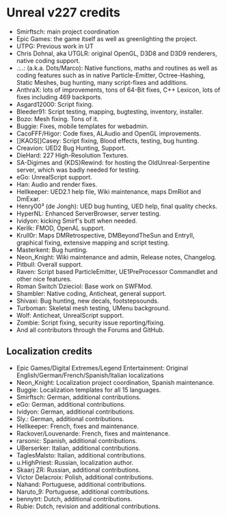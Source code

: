 # Unreal v227 credits

* Smirftsch: main project coordination
* Epic Games: the game itself as well as greenlighting the project.
* UTPG: Previous work in UT
* Chris Dohnal, aka UTGLR: original OpenGL, D3D8 and D3D9 renderers, native coding support.
* .:..: (a.k.a. Dots/Marco): Native functions, maths and routines as well as coding features such as in native Particle-Emitter, Octree-Hashing, Static Meshes, bug hunting, many script-fixes and additions.
* AnthraX: lots of improvements, tons of 64-Bit fixes, C++ Lexicon, lots of fixes including 469 backports.
* Asgard12000: Script fixing.
* Bleeder91<NL>: Script testing, mapping, bugtesting, inventory, installer.
* Bozo: Mesh fixing. Tons of it.
* Buggie: Fixes, mobile templates for webadmin.
* CacoFFF/Higor: Code fixes, ALAudio and OpenGL improvements.
* []KAOS[]Casey: Script fixing, Blood effects, testing, bug hunting.
* Creavion: UED2 Bug Hunting, Support.
* DieHard: 227 High-Resolution Textures.
* SA-Digimes and {KDS}Rewind: for hosting the OldUnreal-Serpentine server, which was badly needed for testing.
* eGo: UnrealScript support.
* Han: Audio and render fixes.
* Hellkeeper: UED2.1 help file, Wiki maintenance, maps DmRiot and DmExar.
* Henry00³ (de Jongh): UED bug hunting, UED help, final quality checks.
* HyperNL: Enhanced ServerBrowser, server testing.
* Ividyon: kicking Smirf's butt when needed.
* Kerilk: FMOD, OpenAL support.
* Krull0r: Maps DMRetrospective, DMBeyondTheSun and EntryII, graphical fixing, extensive mapping and script testing.
* Masterkent: Bug hunting.
* Neon_Knight: Wiki maintenance and admin, Release notes, Changelog.
* Pitbull: Overall support.
* Raven: Script based ParticleEmitter, UE1PreProcessor Commandlet and other nice features.
* Roman Switch`Dzieciol: Base work on SWFMod.
* Shambler: Native coding, Anticheat, general support.
* Shivaxi: Bug hunting, new decals, footstepsounds.
* Turboman: Skeletal mesh testing, UMenu background.
* Wolf: Anticheat, UnrealScript support.
* Zombie: Script fixing, security issue reporting/fixing.
* And all contributors through the Forums and GitHub.

## Localization credits

* Epic Games/Digital Extremes/Legend Entertainment: Original English/German/French/Spanish/Italian localizations
* Neon_Knight: Localization project coordination, Spanish maintenance.
* Buggie: Localization templates for all 15 languages.
* Smirftsch: German, additional contributions.
* eGo: German, additional contributions.
* Ividyon: German, additional contributions.
* Sly.: German, additional contributions.
* Hellkeeper: French, fixes and maintenance.
* Rackover/Louvenarde: French, fixes and maintenance.
* rarsonic: Spanish, additional contributions.
* UBerserker: Italian, additional contributions.
* TaglesMalsto: Italian, additional contributions.
* u.HighPriest: Russian, localization author.
* Skaarj ZR: Russian, additional contributions.
* Victor Delacroix: Polish, additional contributions.
* Nahand: Portuguese, additional contributions.
* Naruto_9: Portuguese, additional contributions.
* bennytrt: Dutch, additional contributions.
* Rubie: Dutch, revision and additional contributions.
